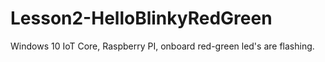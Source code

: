 # Lesson2-HelloBlinkyRedGreen
Windows 10 IoT Core, Raspberry PI, onboard red-green led's are flashing.
